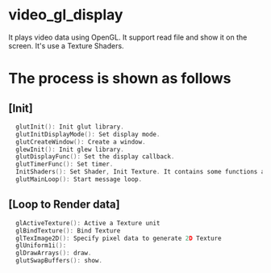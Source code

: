 # video_gl_display

  It plays video data using OpenGL.
  It support read file and show it on the screen.
  It's use a Texture Shaders.
 
# The process is shown as follows
 
## [Init]
```c
  glutInit(): Init glut library.
  glutInitDisplayMode(): Set display mode.
  glutCreateWindow(): Create a window.
  glewInit(): Init glew library.
  glutDisplayFunc(): Set the display callback.
  glutTimerFunc(): Set timer.
  InitShaders(): Set Shader, Init Texture. It contains some functions about Shader.
  glutMainLoop(): Start message loop.
```
## [Loop to Render data]
```c
  glActiveTexture(): Active a Texture unit 
  glBindTexture(): Bind Texture
  glTexImage2D(): Specify pixel data to generate 2D Texture
  glUniform1i(): 
  glDrawArrays(): draw.
  glutSwapBuffers(): show.
```
